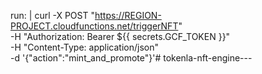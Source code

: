 run: |
  curl -X POST "https://REGION-PROJECT.cloudfunctions.net/triggerNFT" \
    -H "Authorization: Bearer ${{ secrets.GCF_TOKEN }}" \
    -H "Content-Type: application/json" \
    -d '{"action":"mint_and_promote"}'# tokenla-nft-engine---
